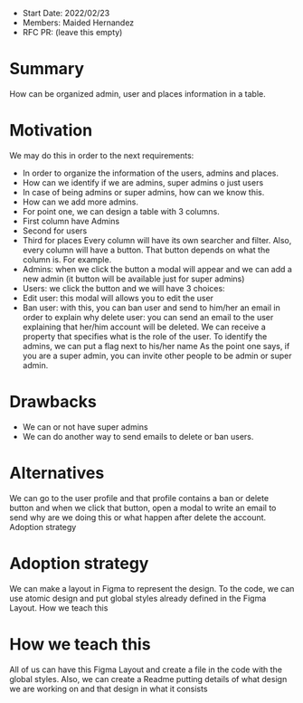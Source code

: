- Start Date: 2022/02/23
- Members: Maided Hernandez
- RFC PR: (leave this empty)

# Summary
How can be organized admin, user and places information in a table.

# Motivation
We may do this in order to the next requirements:
- In order to organize the information of the users, admins and places.
- How can we identify if we are admins, super admins o just users
- In case of being admins or super admins, how can we know this. 
- How can we add more admins.
- For point one, we can design a table with 3 columns. 
- First column have Admins
- Second for users
- Third for places
Every column will have its own searcher and filter.
Also, every column will have a button. That button depends on what the column is. For example.
- Admins: when we click the button a modal will appear and we can add a new admin (it button will be available just for super admins)
- Users: we click the button and we will have 3 choices:
- Edit user: this modal will allows you to edit the user
- Ban user: with this, you can ban user and send to him/her an email in order to explain why
delete user: you can send an email to the user explaining that her/him account will be deleted.
We can receive a property that specifies what is the role of the user.
To identify the admins, we can put a flag next to his/her name
As the point one says, if you are a super admin, you can invite other people to be admin or super admin.

# Drawbacks

- We can or not have super admins
- We can do another way to send emails to delete or ban users.

# Alternatives

We can go to the user profile and that profile contains a ban or delete button and when we click that button, open a modal to write an email to send why are we doing this or what happen after delete the account.
Adoption strategy

# Adoption strategy

We can make a layout in Figma to represent the design. To the code, we can use atomic design and put global styles already defined in the Figma Layout.
How we teach this

# How we teach this

All of us can have this Figma Layout and create a file in the code with the global styles.
Also, we can create a Readme putting details of what design we are working on and that design in what it consists